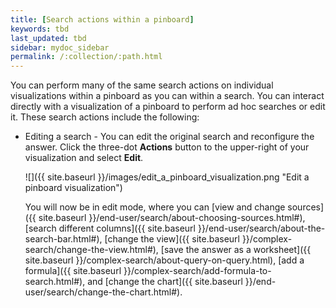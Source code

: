 ```yaml
---
title: [Search actions within a pinboard]
keywords: tbd
last_updated: tbd
sidebar: mydoc_sidebar
permalink: /:collection/:path.html
---
```

You can perform many of the same search actions on individual visualizations within a pinboard as you can within a search. You can interact directly with a visualization of a pinboard to perform ad hoc searches or edit it. These search actions include the following:

-   Editing a search - You can edit the original search and reconfigure the answer. Click the three-dot **Actions** button to the upper-right of your visualization and select **Edit**.

     ![]({{ site.baseurl }}/images/edit_a_pinboard_visualization.png "Edit a pinboard visualization")

    You will now be in edit mode, where you can [view and change sources]({{ site.baseurl }}/end-user/search/about-choosing-sources.html#), [search different columns]({{ site.baseurl }}/end-user/search/about-the-search-bar.html#), [change the view]({{ site.baseurl }}/complex-search/change-the-view.html#), [save the answer as a worksheet]({{ site.baseurl }}/complex-search/about-query-on-query.html), [add a formula]({{ site.baseurl }}/complex-search/add-formula-to-search.html#), and [change the chart]({{ site.baseurl }}/end-user/search/change-the-chart.html#).

